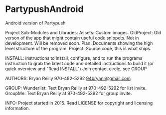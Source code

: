 # PartypushAndroid
Android version of Partypush

Project Sub-Modules and Libraries:
  Assets: Custom images.
  OldProject: Old verson of the app that might contain useful code snippets. Not in development. Will be removed soon.
  Plan: Documents showing the high level structure of the program.
  Project: Source code, this is what ships.
  

INSTALL:
instructions to install, configure, and to run the programs
instruction to grab the latest code and detailed instructions to build it (or quick overview and "Read INSTALL")
Join contact circle, see GROUP

AUTHORS:
Bryan Reilly
970-492-5292
94bryanr@gmail.com

GROUP:
Wunderlist:
Text Bryan Reilly at 970-492-5292 for list invite.
GroupMe:
Text Bryan Reilly at 970-492-5292 for group invite.

INFO:
Project started in 2015.
Read LICENSE for copyright and licensing information.

